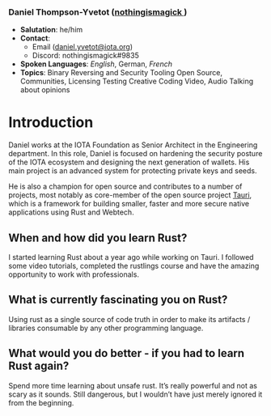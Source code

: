 ### Daniel Thompson-Yvetot ([nothingismagick ](https://github.com/nothingismagick))
* **Salutation**: he/him
* **Contact**: 
	* Email ([daniel.yvetot@iota.org](mailto:daniel.yvetot@iota.org))
	* Discord: nothingismagick#9835
* **Spoken Languages**: _English_, German, *French*
* **Topics**: 
Binary Reversing and Security Tooling
Open Source, Communities, Licensing 
Testing
Creative Coding
Video, Audio
Talking about opinions

# Introduction
Daniel works at the IOTA Foundation as Senior Architect in the Engineering department. In this role, Daniel is focused on hardening the security posture of the IOTA ecosystem and designing the next generation of wallets. His main project is an advanced system for protecting private keys and seeds.

He is also a champion for open source and contributes to a number of projects, most notably as core-member of the open source project [Tauri](https://tauri.studio), which is a framework for building smaller, faster and more secure native applications using Rust and Webtech.

## When and how did you learn Rust? 
I started learning Rust about a year ago while working on Tauri. I followed some video tutorials, completed the rustlings course and have the amazing opportunity to work with professionals.

## What is currently fascinating you on Rust?
Using rust as a single source of code truth in order to make its artifacts / libraries consumable by any other programming language.

## What would you do better - if you had to learn Rust again?
Spend more time learning about unsafe rust. It’s really powerful and not as scary as it sounds. Still dangerous, but I wouldn’t have just merely ignored it from the beginning.
